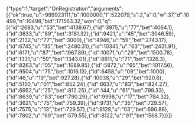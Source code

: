 {"type":1,"target":"OnRegistration","arguments":[{"ok":true,"u":-999923111,"b":1000000,"l":522079,"s":2,"a":0,"w":37,"d":10498,"n":10498,"bid":171563.32,"won":0,"q":[{"id":2693,"u":"53","bet":4139.67},{"id":3975,"u":"77","bet":4064.1},{"id":3633,"u":"89","bet":3181.32},{"id":9421,"u":"45","bet":3046.59},{"id":2132,"u":"77","bet":3000},{"id":4946,"u":"59","bet":2743.17},{"id":6745,"u":"35","bet":2480.31},{"id":10345,"u":"63","bet":2431.91},{"id":6171,"u":"87","bet":1967.89},{"id":10071,"u":"29","bet":1500.78},{"id":1331,"u":"59","bet":1343.01},{"id":8811,"u":"71","bet":1326.3},{"id":8263,"u":"05","bet":1089.85},{"id":5872,"u":"65","bet":1017.56},{"id":9504,"u":"75","bet":1016.13},{"id":6458,"u":"09","bet":1000},{"id":46,"u":"19","bet":927.28},{"id":10038,"u":"29","bet":920.8},{"id":5150,"u":"01","bet":852.24},{"id":6637,"u":"83","bet":824.27},{"id":6952,"u":"25","bet":812.25},{"id":144,"u":"61","bet":799.33},{"id":8639,"u":"83","bet":790.29},{"id":9998,"u":"17","bet":784.32},{"id":3621,"u":"75","bet":759.39},{"id":9731,"u":"35","bet":729.57},{"id":7575,"u":"13","bet":729.57},{"id":9128,"u":"03","bet":690.88},{"id":7802,"u":"69","bet":579.55},{"id":8122,"u":"91","bet":568.7}]}]}
